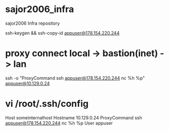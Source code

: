 # sajor2006_infra
sajor2006 Infra repository


ssh-keygen && ssh-copy-id appuser@178.154.220.244

# proxy connect local -> bastion(inet) -> lan
ssh -o "ProxyCommand ssh appuser@178.154.220.244 nc %h %p" appuser@10.129.0.24

# vi /root/.ssh/config
Host someinternalhost
        Hostname 10.129.0.24
        ProxyCommand ssh appuser@178.154.220.244 nc %h %p
        User appuser

